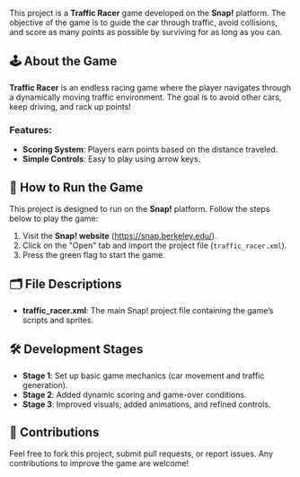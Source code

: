 

This project is a **Traffic Racer** game developed on the **Snap!** platform. The objective of the game is to guide the car through traffic, avoid collisions, and score as many points as possible by surviving for as long as you can.  

## 🕹️ About the Game  
**Traffic Racer** is an endless racing game where the player navigates through a dynamically moving traffic environment. The goal is to avoid other cars, keep driving, and rack up points!  

### Features:  
- **Scoring System**: Players earn points based on the distance traveled.  
- **Simple Controls**: Easy to play using arrow keys.  

## 🚀 How to Run the Game  
This project is designed to run on the **Snap!** platform. Follow the steps below to play the game:  

1. Visit the **Snap! website** (https://snap.berkeley.edu/).  
2. Click on the "Open" tab and import the project file (`traffic_racer.xml`).  
3. Press the green flag to start the game.  

## 🗂️ File Descriptions  
- **traffic_racer.xml**: The main Snap! project file containing the game’s scripts and sprites.  

## 🛠️ Development Stages  
- **Stage 1**: Set up basic game mechanics (car movement and traffic generation).  
- **Stage 2**: Added dynamic scoring and game-over conditions.  
- **Stage 3**: Improved visuals, added animations, and refined controls.  

## 📣 Contributions  
Feel free to fork this project, submit pull requests, or report issues. Any contributions to improve the game are welcome!  
